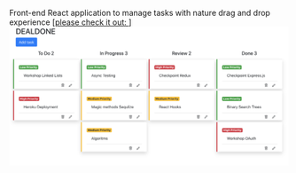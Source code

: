 
Front-end React application to manage tasks with nature drag and drop experience 
[[please check it out: ](https://youtu.be/AQcwHiZzBMk)]
![Organize your tasks:](public/image.png)
